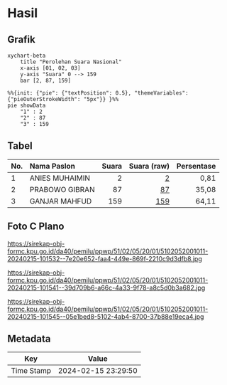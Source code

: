 # Hasil

## Grafik

```mermaid
xychart-beta
    title "Perolehan Suara Nasional"
    x-axis [01, 02, 03]
    y-axis "Suara" 0 --> 159
    bar [2, 87, 159]
```

```mermaid
%%{init: {"pie": {"textPosition": 0.5}, "themeVariables": {"pieOuterStrokeWidth": "5px"}} }%%
pie showData
    "1" : 2
    "2" : 87
    "3" : 159
```

## Tabel

| No. | Nama Paslon    | Suara | Suara (raw) | Persentase |
|:--- |:-------------- | -----:| -----------:| ----------:|
| 1   | ANIES MUHAIMIN | 2     | [2][p-1]    | 0,81       |
| 2   | PRABOWO GIBRAN | 87    | [87][p-2]   | 35,08      |
| 3   | GANJAR MAHFUD  | 159   | [159][p-3]  | 64,11      |


[p-1]: https://github.com/gigit-pemilu/pemilu-2024/blob/main/pilpres/hitung-suara/sub/51-bali/sub/02-tabanan/sub/05-tabanan/sub/2001-sudimara/sub/011-tps/sub/paslon-1.txt
[p-2]: https://github.com/gigit-pemilu/pemilu-2024/blob/main/pilpres/hitung-suara/sub/51-bali/sub/02-tabanan/sub/05-tabanan/sub/2001-sudimara/sub/011-tps/sub/paslon-2.txt
[p-3]: https://github.com/gigit-pemilu/pemilu-2024/blob/main/pilpres/hitung-suara/sub/51-bali/sub/02-tabanan/sub/05-tabanan/sub/2001-sudimara/sub/011-tps/sub/paslon-3.txt

## Foto C Plano

https://sirekap-obj-formc.kpu.go.id/da40/pemilu/ppwp/51/02/05/20/01/5102052001011-20240215-101532--7e20e652-faa4-449e-869f-2210c9d3dfb8.jpg

https://sirekap-obj-formc.kpu.go.id/da40/pemilu/ppwp/51/02/05/20/01/5102052001011-20240215-101541--39d709b6-a66c-4a33-9f78-a8c5d0b3a682.jpg

https://sirekap-obj-formc.kpu.go.id/da40/pemilu/ppwp/51/02/05/20/01/5102052001011-20240215-101545--05e1bed8-5102-4ab4-8700-37b88e19eca4.jpg


## Metadata

| Key        | Value               |
| ---------- | ------------------- |
| Time Stamp | 2024-02-15 23:29:50 |



